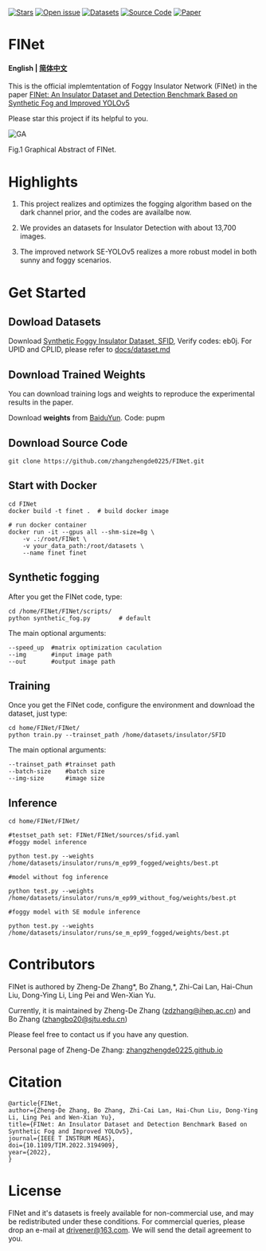 [![Stars](https://img.shields.io/github/stars/zhangzhengde0225/FINet)](
https://github.com/zhangzhengde0225/FINet)
[![Open issue](https://img.shields.io/github/issues/zhangzhengde0225/FINet)](
https://github.com/zhangzhengde0225/FINet/issues)
[![Datasets](https://img.shields.io/static/v1?label=Download&message=datasets&color=green)](
https://github.com/zhangzhengde0225/FINet/blob/master/docs/datasets.md)
[![Source Code](https://img.shields.io/static/v1?label=Download&message=source_code&color=orange)](
https://github.com/zhangzhengde0225/FINet/archive/refs/heads/master.zip)
[![Paper](https://img.shields.io/static/v1?label=Read&message=paper&color=pink)](
https://doi.org/10.1109/TIM.2022.3194909)

# FINet

#### English | [简体中文](https://github.com/zhangzhengde0225/FINet/blob/master/docs/README_zh_cn.md)

This is the official implemtentation of Foggy Insulator Network (FINet) in the paper [FINet: An Insulator Dataset and Detection Benchmark Based on Synthetic Fog and Improved YOLOv5](https://doi.org/10.1109/TIM.2022.3194909)

Please star this project if its helpful to you.

![GA](https://zhangzhengde0225.github.io/images/FINet_GA.png)

Fig.1 Graphical Abstract of FINet.

[//]: # (Insulator and its defect detection effect in complex environment.&#40;a&#41; Simple background, &#40;b&#41; Simple background and mist, &#40;c&#41; Defect in dense fog, &#40;d&#41; Sky background, &#40;e&#41; Different scales, &#40;f&#41; Vertical insulator + medium fog, &#40;g&#41; Truncated insulator, &#40;h&#41; Blurred image, &#40;d&#41; No defect in dense fog)
 

# Highlights
1. This project realizes and optimizes the fogging algorithm based on the dark channel prior, and the codes are availalbe now.

2. We provides an datasets for Insulator Detection with about 13,700 images.

3. The improved network SE-YOLOv5 realizes a more robust model in both sunny and foggy scenarios.


# Get Started

## Dowload Datasets

Download [Synthetic Foggy Insulator Dataset, SFID](https://pan.baidu.com/s/1ezl8S7Pf32b9fcylWYmzFQ), Verify codes: eb0j. For UPID and CPLID, please refer to [docs/dataset.md](
https://github.com/zhangzhengde0225/FINet/blob/master/docs/datasets.md)

## Download Trained Weights

You can download training logs and weights to reproduce the experimental results in the paper.

Download **weights** from [BaiduYun](https://pan.baidu.com/s/129ZTtU-0Hq6fVRv2q7LkEA). Code: pupm

## Download Source Code
```
git clone https://github.com/zhangzhengde0225/FINet.git
```
## Start with Docker

```
cd FINet
docker build -t finet .  # build docker image

# run docker container
docker run -it --gpus all --shm-size=8g \
    -v .:/root/FINet \
    -v your_data_path:/root/datasets \
    --name finet finet
```

## Synthetic fogging
After you get the FINet code, type:

```
cd /home/FINet/FINet/scripts/  
python synthetic_fog.py        # default 
```
The main optional arguments:
```
--speed_up  #matrix optimization caculation
--img       #input image path
--out       #output image path
```

## Training
Once you get the FINet code, configure the environment and download the dataset, just type:

```
cd home/FINet/FINet/
python train.py --trainset_path /home/datasets/insulator/SFID
```
The main optional arguments:
```
--trainset_path #trainset path
--batch-size    #batch size
--img-size      #image size
```

## Inference


```
cd home/FINet/FINet/

#testset_path set: FINet/FINet/sources/sfid.yaml
#foggy model inference

python test.py --weights /home/datasets/insulator/runs/m_ep99_fogged/weights/best.pt

#model without fog inference

python test.py --weights /home/datasets/insulator/runs/m_ep99_without_fog/weights/best.pt

#foggy model with SE module inference

python test.py --weights /home/datasets/insulator/runs/se_m_ep99_fogged/weights/best.pt
```

# Contributors
FINet is authored by Zheng-De Zhang\*, Bo Zhang,*, Zhi-Cai Lan, Hai-Chun Liu, Dong-Ying Li, Ling Pei and Wen-Xian Yu.

Currently, it is maintained by Zheng-De Zhang (zdzhang@ihep.ac.cn) and Bo Zhang (zhangbo20@sjtu.edu.cn) 
 
Please feel free to contact us if you have any question.

Personal page of Zheng-De Zhang: [zhangzhengde0225.github.io](https://zhangzhengde0225.github.io)

# Citation
```
@article{FINet,
author={Zheng-De Zhang, Bo Zhang, Zhi-Cai Lan, Hai-Chun Liu, Dong-Ying Li, Ling Pei and Wen-Xian Yu},
title={FINet: An Insulator Dataset and Detection Benchmark Based on Synthetic Fog and Improved YOLOv5},
journal={IEEE T INSTRUM MEAS},
doi={10.1109/TIM.2022.3194909},
year={2022},
}
```

# License
FINet and it's datasets is freely available for non-commercial use, and may be redistributed under these conditions. 
For commercial queries, please drop an e-mail at drivener@163.com. We will send the detail agreement to you.
